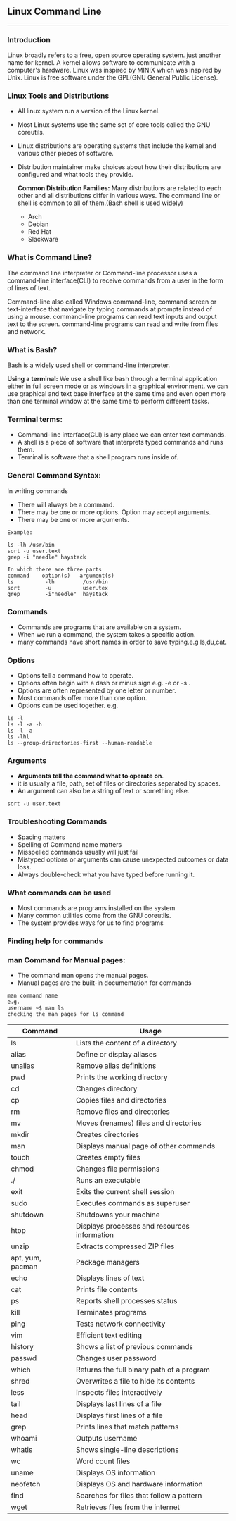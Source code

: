 ## Linux Command Line

-----------------
### Introduction 
Linux broadly refers to a free, open source operating system.
just another name for kernel. A kernel allows software to communicate with a computer's hardware.
Linux was inspired by MINIX which was inspired by Unix. Linux is free software under the GPL(GNU General Public License).

### Linux Tools and Distributions
* All linux system run a version of the Linux kernel.
* Most Linux systems use the same set of core tools called the GNU coreutils.
* Linux distributions are operating systems that include the kernel and various other pieces of software.
* Distribution maintainer make choices about how their distributions are configured and what tools they provide.
  
    **Common Distribution Families:**
  Many distributions are related to each other and all distributions differ in various ways.
  The command line or shell is common to all of them.(Bash shell is used widely) 
  * Arch 
  * Debian 
  * Red Hat 
  * Slackware

### What is Command Line?
The command line interpreter or Command-line processor uses a command-line interface(CLI) to receive commands from a user in the form of lines of text.

Command-line also called Windows command-line, command screen or text-interface that navigate by typing commands at prompts instead of using a mouse.
command-line programs can read text inputs and output text to the screen.
command-line programs can read and write from files and network.

### What is Bash?
Bash is a widely used shell or command-line interpreter.

**Using a terminal:**
We use a shell like bash through a terminal application either in full screen mode or as windows in a graphical environment.
we can use graphical and text base interface at the same time and even open more than one terminal window at the same time to perform different tasks.

### Terminal terms:
* Command-line interface(CLI) is any place we can enter text commands.
* A shell is a piece of software that interprets typed commands and runs them.
* Terminal is software that a shell program runs inside of.

### General Command Syntax:
In writing commands
* There will always be a command.
* There may be one or more options.
    Option may accept arguments.
* There may be one or more arguments.

````
Example:

ls -lh /usr/bin
sort -u user.text
grep -i "needle" haystack

In which there are three parts 
command    option(s)   argument(s)
ls          -lh         /usr/bin
sort        -u          user.tex
grep        -i"needle"  haystack

````
### Commands 
* Commands are programs that are available on a system.
* When we run a command, the system takes a specific action.
* many commands have short names in order to save typing.e.g ls,du,cat.

### Options 
* Options tell a command how to operate.
* Options often begin with a dash or minus sign e.g. -e  or -s .
* Options are often represented by one letter or number.
* Most commands offer more than one option.
* Options can be used together. e.g. 
```` 
ls -l 
ls -l -a -h 
ls -l -a 
ls -lhl
ls --group-drirectories-first --human-readable

````

### Arguments 
* **Arguments tell the command what to operate on**.
* it is usually a file, path, set of files or directories separated by spaces.
* An argument can also be a string of text or something else.
````
sort -u user.text
````
### Troubleshooting Commands
* Spacing matters 
* Spelling of Command name matters
* Misspelled commands usually will just fail
* Mistyped options or arguments can cause unexpected outcomes or data loss.
* Always double-check what you have typed before running it.

### What commands can be used 
* Most commands are programs installed on the system
* Many common utilities come from the GNU coreutils.
* The system provides ways for us to find programs

### Finding help for commands 

### **man** Command for Manual pages:
* The command man opens the manual pages.
* Manual pages are the built-in documentation for commands

````
man command name 
e.g.
username ~$ man ls
checking the man pages for ls command 

````







|Command	|Usage |
|---|---|
|ls	|Lists the content of a directory|
|alias	|Define or display aliases|
|unalias|	Remove alias definitions|
|pwd	|Prints the working directory|
|cd	|Changes directory|
|cp	|Copies files and directories|
|rm	|Remove files and directories|
|mv	|Moves (renames) files and directories|
|mkdir	|Creates directories|
|man	|Displays manual page of other commands|
|touch	|Creates empty files
|chmod	|Changes file permissions|
|./	|Runs an executable|
|exit|	Exits the current shell session|
|sudo|	Executes commands as superuser|
|shutdown	|Shutdowns your machine|
|htop	|Displays processes and resources information|
|unzip|	Extracts compressed ZIP files|
|apt, yum, pacman	|Package managers|
|echo	|Displays lines of text|
|cat	|Prints file contents|
|ps	|Reports shell processes status|
|kill	|Terminates programs|
|ping	|Tests network connectivity|
|vim|	Efficient text editing|
|history	|Shows a list of previous commands|
|passwd	|Changes user password|
|which	|Returns the full binary path of a program|
|shred	|Overwrites a file to hide its contents|
|less|	Inspects files interactively|
|tail	|Displays last lines of a file|
|head	|Displays first lines of a file|
|grep	|Prints lines that match patterns|
|whoami|	Outputs username|
|whatis|	Shows single-line descriptions|
|wc	|Word count files|
|uname	|Displays OS information|
|neofetch	|Displays OS and hardware information|
|find	|Searches for files that follow a pattern|
|wget	|Retrieves files from the internet|


